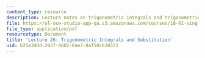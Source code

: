 ```yaml
---
content_type: resource
description: Lecture notes on trigonometric integrals and trigonometric substitution.
file: https://ol-ocw-studio-app-qa.s3.amazonaws.com/courses/18-01-single-variable-calculus-fall-2006/b25e2ddd293746020ae78af50cb30372_lec26.pdf
file_type: application/pdf
resourcetype: Document
title: 'Lecture 26: Trigonometric Integrals and Substitution'
uid: b25e2ddd-2937-4602-0ae7-8af50cb30372
---
```

